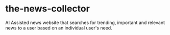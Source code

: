 # the-news-collector
AI Assisted news website that searches for trending, important and relevant news to a user based on an individual user's need.
